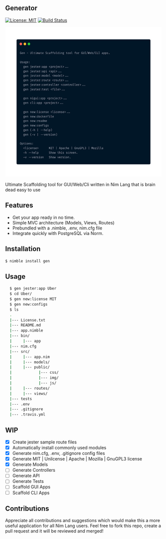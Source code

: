 Generator 
----------------------------------------------
[![License: MIT](https://img.shields.io/badge/license-MIT-blue)](./LICENSE.txt)
[![Build Status](https://travis-ci.org/Adeohluwa/gen.svg?branch=master)](https://travis-ci.org/Adeohluwa/gen)

<img src="usage.png" width="640" height="480"/>

Ultimate Scaffolding tool for GUI/Web/Cli written in Nim Lang that is brain dead easy to use



Features
--------

 -   Get your app ready in no time.
 -   Simple MVC architecture (Models, Views, Routes)
 -   Prebundled with a .nimble, .env, nim.cfg file 
 -   Integrate quickly with PostgreSQL via Norm.



Installation
------------

 ``
 $ nimble install gen
 ``
               


Usage
-----
```bash
  $ gen jester:app Uber
  $ cd Uber/
  $ gen new:license MIT
  $ gen new:configs
  $ ls 
  .
  |--- License.txt
  |--- README.md
  |--- app.nimble
  |--- bin/
  |     |--- app
  |--- nim.cfg
  |--- src/
  |     |--- app.nim
  |     |--- models/
  |     |--- public/
  |            |--- css/
  |            |--- img/
  |            |--- js/
  |     |--- routes/
  |     |--- views/
  |--- tests
  |--- .env
  |--- .gitignore
  |--- .travis.yml


```

WIP
---
 - [x] Create jester sample route files
 - [x] Automatically install commonly used modules
 - [x] Generate nim.cfg, .env, .gitignore config files 
 - [x] Generate MIT | Unilcense | Apache | Mozilla | GnuGPL3 license
 - [x] Generate Models
 - [ ] Generate Controllers
 - [ ] Generate API
 - [ ] Generate Tests
 - [ ] Scaffold GUI Apps
 - [ ] Scaffold CLI Apps

Contributions
-------------
 Appreciate all contributions and suggestions which would make this a more useful application for all Nim Lang users. Feel free to fork this repo, create a pull request and it will be reviewed and merged!
